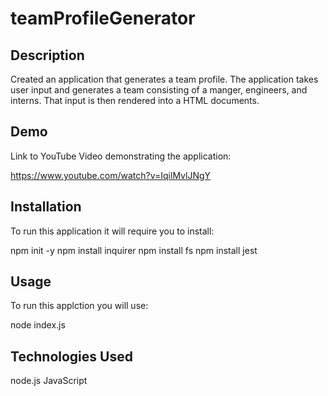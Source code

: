 # teamProfileGenerator

## Description
Created an application that generates a team profile. The application takes user input and generates a team consisting of a manger, engineers, and interns. 
That input is then rendered into a HTML documents. 

## Demo

Link to YouTube Video demonstrating the application: 

https://www.youtube.com/watch?v=IqilMvlJNgY

## Installation

To run this application it will require you to install:

npm init -y
npm install inquirer
npm install fs
npm install jest

## Usage

To run this applction you will use: 

node index.js

## Technologies Used

node.js
JavaScript
